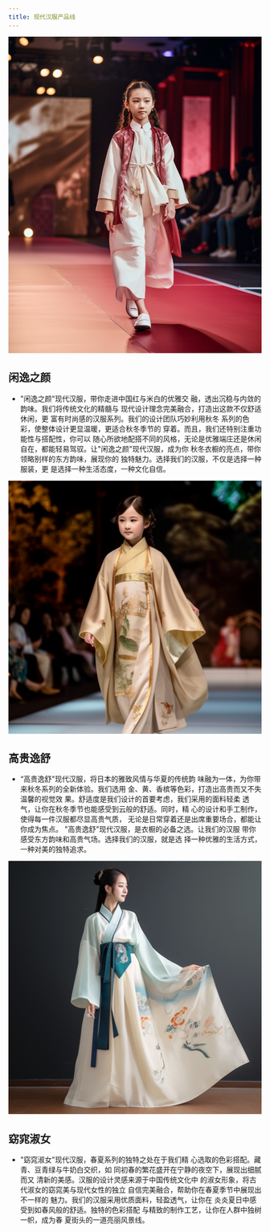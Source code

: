 ```yaml
---
title: 现代汉服产品线
---
```


![](./pics/hanfu/1.png)

## 闲逸之颜
* "闲逸之颜"现代汉服，带你⾛进中国红与⽶⽩的优雅交
融，透出沉稳与内敛的韵味。我们将传统⽂化的精髓与
现代设计理念完美融合，打造出这款不仅舒适休闲，更
富有时尚感的汉服系列。我们的设计团队巧妙利⽤秋冬
系列的⾊彩，使整体设计更显温暖，更适合秋冬季节的
穿着。⽽且，我们还特别注重功能性与搭配性，你可以
随⼼所欲地配搭不同的⻛格，⽆论是优雅端庄还是休闲
⾃在，都能轻易驾驭。让"闲逸之颜"现代汉服，成为你
秋冬⾐橱的亮点，带你领略别样的东⽅韵味，展现你的
独特魅⼒。选择我们的汉服，不仅是选择⼀种服装，更
是选择⼀种⽣活态度，⼀种⽂化⾃信。

![](./pics/hanfu/2.png)

## ⾼贵逸舒
* “⾼贵逸舒"现代汉服，将⽇本的雅致⻛情与华夏的传统韵
味融为⼀体，为你带来秋冬系列的全新体验。我们选⽤
⾦、⻩、⾹槟等⾊彩，打造出⾼贵⽽⼜不失温馨的视觉效
果。舒适度是我们设计的⾸要考虑，我们采⽤的⾯料轻柔
透⽓，让你在秋冬季节也能感受到云般的舒适。同时，精
⼼的设计和⼿⼯制作，使得每⼀件汉服都尽显⾼贵⽓质，
⽆论是⽇常穿着还是出席重要场合，都能让你成为焦点。
"⾼贵逸舒"现代汉服，是⾐橱的必备之选。让我们的汉服
带你感受东⽅韵味和⾼贵⽓场。选择我们的汉服，就是选
择⼀种优雅的⽣活⽅式，⼀种对美的独特追求。

![](./pics/hanfu/3.png)

## 窈窕淑⼥
* "窈窕淑⼥"现代汉服，春夏系列的独特之处在于我们精
⼼选取的⾊彩搭配。藏⻘、⾖⻘绿与⽜奶⽩交织，如
同初春的繁花盛开在宁静的夜空下，展现出细腻⽽⼜
清新的美感。汉服的设计灵感来源于中国传统⽂化中
的淑⼥形象，将古代淑⼥的窈窕美与现代⼥性的独⽴
⾃信完美融合，帮助你在春夏季节中展现出不⼀样的
魅⼒。我们的汉服采⽤优质⾯料，轻盈透⽓，让你在
炎炎夏⽇中感受到如春⻛般的舒适。独特的⾊彩搭配
与精致的制作⼯艺，让你在⼈群中独树⼀帜，成为春
夏街头的⼀道亮丽⻛景线。